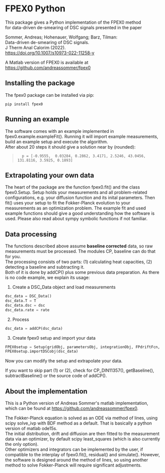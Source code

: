 # FPEX0 Python

This package gives a Python implementation of the FPEX0 method  
for data-driven de-smearing of DSC signals presented in the paper

Sommer, Andreas; Hohenauer, Wolfgang; Barz, Tilman:  
Data-driven de-smearing of DSC signals.  
J Therm Anal Calorim (2022).  
https://doi.org/10.1007/s10973-022-11258-y


A Matlab version of FPEX0 is available at
https://github.com/andreassommer/fpex0



## Installing the package

The fpex0 package can be installed via pip:
```
pip install fpex0
```



## Running an example

The software comes with an example implemented in fpex0.example.exampleFit().
Running it will import example measurements, build an example setup and execute the algorithm.  
After about 20 steps it should give a solution near by (rounded):
>       p = [-0.9555,  0.03284, 0.2862, 3.4171, 2.5246, 43.0456, 131.8116, 3.5925, 0.1893]


## Extrapolating your own data

The heart of the package are the function fpex0.fit() and the class fpex0.Setup.
Setup holds your measurements and all problem-related configurations, e.g. your diffusion function and its
inital parameters. Then fit() uses your setup to fit the Fokker-Planck evolution to your measurements as
an optimization problem.
The example fit and used example functions should give a good understanding how the software is used.
Please also read about sympy symbolic functions if not familiar.


## Data processing

The functions described above assume **baseline corrected** data, so raw measurements must be processed.
The modules CP, baseline can do that for you.  
The processing consists of two parts: (1) calculating heat capacities, (2) detecting a baseline and
subtracting it.  
Both of it is done by addCP() plus some previous data preparation. As there is no code example, we
explain its usage:

1. Create a DSC_Data object and load measurements
```python
dsc_data = DSC_Data()
dsc_data.T = T
dsc_data.dsc = dsc
dsc_data.rate = rate
```

2. Process
```python
dsc_data = addCP(dsc_data)
```

3. Create fpex0 setup and import your data
```python
FPEX0setup = Setup(gridObj, parametersObj, integrationObj, FPdriftFcn, FPdiffusionFcn, IniDistFcn)
FPEX0setup.importDSCobj(dsc_data)
```

Now you can modify the setup and extrapolate your data.

If you want to skip part (1) or (2), check for CP_DIN11357(), getBaseline(), subtractBaseline() or the
source code of addCP().


## About the implementation

This is a Python version of Andreas Sommer's matlab implementation, which can be found at
https://github.com/andreassommer/fpex0.

The Fokker-Planck equation is solved as an ODE via method of lines, using scipy
solve_ivp with BDF method as a default. That is basically a python version of matlab ode15s.  
The initial distribution, drift and diffusion are then fitted to the measurement data via an optimizer,
by default scipy least_squares (which is also currently the only option).  
Other optimizers and integrators can be implemented by the user, if compatible to the interplay of
fpex0.fit(), residual() and simulate(). However, the software is designed around the method of lines,
so using another method to solve Fokker-Planck will require significant adjustments.
